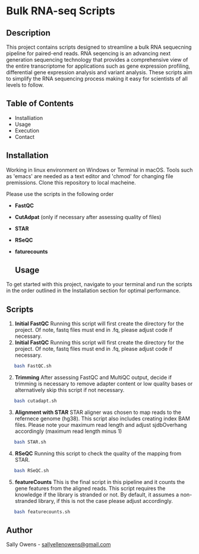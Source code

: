 # Bulk RNA-seq Scripts

## Description
This project contains scripts designed to streamline a bulk RNA sequecning pipeline for paired-end reads. 
RNA seqencing is an advancing next generation sequencing technology that provides a comprehensive view of the entire transcriptome for applications such as gene expression profiling, differential gene expression analysis and variant analysis. 
These scripts aim to simplify the RNA sequencing process making it easy for scientists of all levels to follow.

## Table of Contents
- Installiation
- Usage
- Execution
- Contact

## Installation
Working in linux environment on Windows or Terminal in macOS. Tools such as 'emacs' are needed as a text editor and 'chmod' for changing file premissions. Clone this repository to local macheine.

Please use the scripts in the following order
- **FastQC**
- **CutAdpat** (only if necessary after assessing quality of files)
- **STAR**
- **RSeQC**
- **faturecounts**

  ## Usage
To get started with this project, navigate to your terminal and run the scripts in the order outlined in the Installation section for optimal performance.

## Scripts
1. **Initial FastQC**
Running this script will first create the directory for the project.
Of note, fastq files must end in .fq, please adjust code if necessary.
 1. **Initial FastQC**
Running this script will first create the directory for the project.
Of note, fastq files must end in .fq, please adjust code if necessary.
```bash
   bash FastQC.sh
```

2. **Trimming**
After assessing FastQC and MultiQC output, decide if trimming is necessary to remove adapter content or low quality bases or alternatively skip this script if not necessary.
```bash
   bash cutadapt.sh
```

3. **Alignment with STAR**
STAR aligner was chosen to map reads to the refernece genome (hg38). This script also includes creating index BAM files.
Please note your maximum read length and adjust sjdbOverhang accordingly (maximum read length minus 1)
```bash
   bash STAR.sh
```

4. **RSeQC**
Running this script to check the quality of the mapping from STAR.
```bash
   bash RSeQC.sh
```

5. **featureCounts**
This is the final script in this pipeline and it counts the gene features from the aligned reads.
This script requires the knowledge if the library is stranded or not. By default, it assumes a non-stranded library, if this is not the case please adjust accordingly.
```bash
   bash featurecounts.sh
```

## Author
Sally Owens - sallyellenowens@gmail.com

